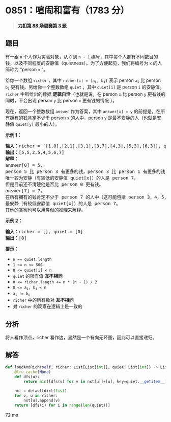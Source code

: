 # 0851：喧闹和富有（1783 分）


> <u>**[力扣第 88 场周赛第 3 题](https://leetcode.cn/problems/loud-and-rich/)**</u>

## 题目

<p>有一组 <code>n</code> 个人作为实验对象，从 <code>0</code> 到 <code>n - 1</code> 编号，其中每个人都有不同数目的钱，以及不同程度的安静值（quietness）。为了方便起见，我们将编号为 <code>x</code> 的人简称为 "person <code>x</code> "。</p>

<p>给你一个数组 <code>richer</code> ，其中 <code>richer[i] = [a<sub>i</sub>, b<sub>i</sub>]</code> 表示 person <code>a<sub>i</sub></code> 比 person <code>b<sub>i</sub></code> 更有钱。另给你一个整数数组 <code>quiet</code> ，其中 <code>quiet[i]</code> 是 person <code>i</code> 的安静值。<code>richer</code> 中所给出的数据 <strong>逻辑自洽</strong>（也就是说，在 person <code>x</code> 比 person <code>y</code> 更有钱的同时，不会出现 person <code>y</code> 比 person <code>x</code> 更有钱的情况 ）。</p>

<p>现在，返回一个整数数组 <code>answer</code> 作为答案，其中 <code>answer[x] = y</code> 的前提是，在所有拥有的钱肯定不少于 person <code>x</code> 的人中，person <code>y</code> 是最不安静的人（也就是安静值 <code>quiet[y]</code> 最小的人）。</p>



<p><strong>示例 1：</strong></p>

<pre>
<strong>输入：</strong>richer = [[1,0],[2,1],[3,1],[3,7],[4,3],[5,3],[6,3]], quiet = [3,2,5,4,6,1,7,0]
<strong>输出：</strong>[5,5,2,5,4,5,6,7]
<strong>解释： </strong>
answer[0] = 5，
person 5 比 person 3 有更多的钱，person 3 比 person 1 有更多的钱，person 1 比 person 0 有更多的钱。
唯一较为安静（有较低的安静值 quiet[x]）的人是 person 7，
但是目前还不清楚他是否比 person 0 更有钱。
answer[7] = 7，
在所有拥有的钱肯定不少于 person 7 的人中（这可能包括 person 3，4，5，6 以及 7），
最安静（有较低安静值 quiet[x]）的人是 person 7。
其他的答案也可以用类似的推理来解释。
</pre>

<p><strong>示例 2：</strong></p>

<pre>
<strong>输入：</strong>richer = [], quiet = [0]
<strong>输出：</strong>[0]
</pre>


<p><strong>提示：</strong></p>

<ul>
<li><code>n == quiet.length</code></li>
<li><code>1 &lt;= n &lt;= 500</code></li>
<li><code>0 &lt;= quiet[i] &lt; n</code></li>
<li><code>quiet</code> 的所有值 <strong>互不相同</strong></li>
<li><code>0 &lt;= richer.length &lt;= n * (n - 1) / 2</code></li>
<li><code>0 &lt;= a<sub>i</sub>, b<sub>i</sub> &lt; n</code></li>
<li><code>a<sub>i </sub>!= b<sub>i</sub></code></li>
<li><code>richer</code> 中的所有数对 <strong>互不相同</strong></li>
<li>对<strong> </strong><code>richer</code> 的观察在逻辑上是一致的</li>
</ul>


## 分析

将人看作顶点，richer 看作边，显然是一个有向无环图，因此可以直接递归。

## 解答

```python
def loudAndRich(self, richer: List[List[int]], quiet: List[int]) -> List[int]:
    @lru_cache(None)
    def dfs(u):
        return min([dfs(v) for v in nxt[u]]+[u], key=quiet.__getitem__)
    
    nxt = defaultdict(list)
    for v, u in richer:
        nxt[u].append(v)
    return [dfs(i) for i in range(len(quiet))]
```
72 ms

